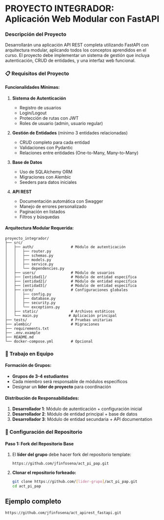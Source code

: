 # PROYECTO INTEGRADOR: Aplicación Web Modular con FastAPI


### **Descripción del Proyecto**
Desarrollarán una aplicación API REST completa utilizando FastAPI con arquitectura modular, aplicando todos los conceptos aprendidos en el curso. El proyecto debe implementar un sistema de gestión que incluya autenticación, CRUD de entidades, y una interfaz web funcional.

### **📋 Requisitos del Proyecto**

#### **Funcionalidades Mínimas:**

1. **Sistema de Autenticación**
    - Registro de usuarios
    - Login/Logout
    - Protección de rutas con JWT
    - Roles de usuario (admin, usuario regular)

2. **Gestión de Entidades** (mínimo 3 entidades relacionadas)
    - CRUD completo para cada entidad
    - Validaciones con Pydantic
    - Relaciones entre entidades (One-to-Many, Many-to-Many)

3. **Base de Datos**
    - Uso de SQLAlchemy ORM
    - Migraciones con Alembic
    - Seeders para datos iniciales

4. **API REST**
    - Documentación automática con Swagger
    - Manejo de errores personalizado
    - Paginación en listados
    - Filtros y búsquedas

#### **Arquitectura Modular Requerida:**
```
proyecto_integrador/
├── src/
│   ├── auth/                 # Módulo de autenticación
│   │   ├── router.py
│   │   ├── schemas.py
│   │   ├── models.py
│   │   ├── service.py
│   │   └── dependencies.py
│   ├── users/                # Módulo de usuarios
│   ├── [entidad1]/           # Módulo de entidad específica
│   ├── [entidad2]/           # Módulo de entidad específica
│   ├── [entidad3]/           # Módulo de entidad específica
│   ├── core/                 # Configuraciones globales
│   │   ├── config.py
│   │   ├── database.py
│   │   ├── security.py
│   │   └── exceptions.py
│   ├── static/               # Archivos estáticos
│   └── main.py              # Aplicación principal
├── tests/                    # Pruebas unitarias
├── alembic/                  # Migraciones
├── requirements.txt
├── .env.example
├── README.md
└── docker-compose.yml        # Opcional
```

### **👥 Trabajo en Equipo**

#### **Formación de Grupos:**
- **Grupos de 3-4 estudiantes**
- Cada miembro será responsable de módulos específicos
- Designar un **líder de proyecto** para coordinación

#### **Distribución de Responsabilidades:**
1. **Desarrollador 1**: Módulo de autenticación + configuración inicial
2. **Desarrollador 2**: Módulo de entidad principal + base de datos
3. **Desarrollador 3**: Módulo de entidad secundaria + API documentation

### **🔧 Configuración del Repositorio**

#### **Paso 1: Fork del Repositorio Base**
1. El **líder del grupo** debe hacer fork del repositorio template:
   ```
   https://github.com/jfinfosena/act_pi_pap.git
   ```

2. **Clonar el repositorio forkeado:**
   ```bash
   git clone https://github.com/[lider-grupo]/act_pi_pap.git
   cd act_pi_pap
   ```

## Ejemplo completo 

```
https://github.com/jfinfosena/act_apirest_fastapi.git
```
